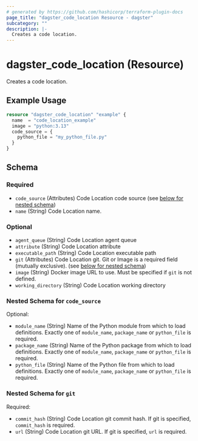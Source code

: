```yaml
---
# generated by https://github.com/hashicorp/terraform-plugin-docs
page_title: "dagster_code_location Resource - dagster"
subcategory: ""
description: |-
  Creates a code location.
---
```


# dagster_code_location (Resource)

Creates a code location.

## Example Usage

```terraform
resource "dagster_code_location" "example" {
  name  = "code_location_example"
  image = "python:3.13"
  code_source = {
    python_file = "my_python_file.py"
  }
}
```

<!-- schema generated by tfplugindocs -->
## Schema

### Required

- `code_source` (Attributes) Code Location code source (see [below for nested schema](#nestedatt--code_source))
- `name` (String) Code Location name.

### Optional

- `agent_queue` (String) Code Location agent queue
- `attribute` (String) Code Location attribute
- `executable_path` (String) Code Location executable path
- `git` (Attributes) Code Location git. Git or Image is a required field (mutually exclusive). (see [below for nested schema](#nestedatt--git))
- `image` (String) Docker image URL to use. Must be specified if `git` is not defined.
- `working_directory` (String) Code Location working directory

<a id="nestedatt--code_source"></a>
### Nested Schema for `code_source`

Optional:

- `module_name` (String) Name of the Python module from which to load definitions. Exactly one of `module_name`, `package_name` or `python_file` is required.
- `package_name` (String) Name of the Python package from which to load definitions. Exactly one of `module_name`, `package_name` or `python_file` is required.
- `python_file` (String) Name of the Python file from which to load definitions. Exactly one of `module_name`, `package_name` or `python_file` is required.


<a id="nestedatt--git"></a>
### Nested Schema for `git`

Required:

- `commit_hash` (String) Code Location git commit hash. If git is specified, `commit_hash` is required.
- `url` (String) Code Location git URL. If git is specified, `url` is required.

